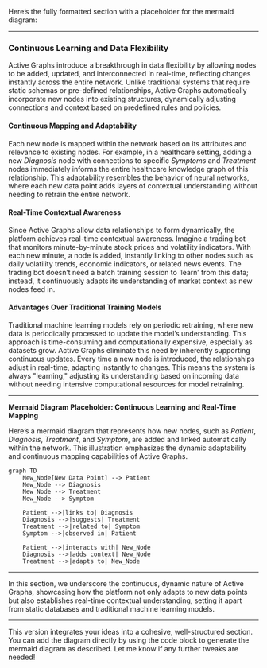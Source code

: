 Here’s the fully formatted section with a placeholder for the mermaid diagram:

---

### Continuous Learning and Data Flexibility

Active Graphs introduce a breakthrough in data flexibility by allowing nodes to be added, updated, and interconnected in real-time, reflecting changes instantly across the entire network. Unlike traditional systems that require static schemas or pre-defined relationships, Active Graphs automatically incorporate new nodes into existing structures, dynamically adjusting connections and context based on predefined rules and policies.

#### Continuous Mapping and Adaptability

Each new node is mapped within the network based on its attributes and relevance to existing nodes. For example, in a healthcare setting, adding a new *Diagnosis* node with connections to specific *Symptoms* and *Treatment* nodes immediately informs the entire healthcare knowledge graph of this relationship. This adaptability resembles the behavior of neural networks, where each new data point adds layers of contextual understanding without needing to retrain the entire network.

#### Real-Time Contextual Awareness

Since Active Graphs allow data relationships to form dynamically, the platform achieves real-time contextual awareness. Imagine a trading bot that monitors minute-by-minute stock prices and volatility indicators. With each new minute, a node is added, instantly linking to other nodes such as daily volatility trends, economic indicators, or related news events. The trading bot doesn’t need a batch training session to ‘learn’ from this data; instead, it continuously adapts its understanding of market context as new nodes feed in.

#### Advantages Over Traditional Training Models

Traditional machine learning models rely on periodic retraining, where new data is periodically processed to update the model’s understanding. This approach is time-consuming and computationally expensive, especially as datasets grow. Active Graphs eliminate this need by inherently supporting continuous updates. Every time a new node is introduced, the relationships adjust in real-time, adapting instantly to changes. This means the system is always "learning," adjusting its understanding based on incoming data without needing intensive computational resources for model retraining.

---

**Mermaid Diagram Placeholder: Continuous Learning and Real-Time Mapping**

Here’s a mermaid diagram that represents how new nodes, such as *Patient*, *Diagnosis*, *Treatment*, and *Symptom*, are added and linked automatically within the network. This illustration emphasizes the dynamic adaptability and continuous mapping capabilities of Active Graphs.

```mermaid
graph TD
    New_Node[New Data Point] --> Patient
    New_Node --> Diagnosis
    New_Node --> Treatment
    New_Node --> Symptom
    
    Patient -->|links to| Diagnosis
    Diagnosis -->|suggests| Treatment
    Treatment -->|related to| Symptom
    Symptom -->|observed in| Patient
    
    Patient -->|interacts with| New_Node
    Diagnosis -->|adds context| New_Node
    Treatment -->|adapts to| New_Node
```

---

In this section, we underscore the continuous, dynamic nature of Active Graphs, showcasing how the platform not only adapts to new data points but also establishes real-time contextual understanding, setting it apart from static databases and traditional machine learning models.

---

This version integrates your ideas into a cohesive, well-structured section. You can add the diagram directly by using the code block to generate the mermaid diagram as described. Let me know if any further tweaks are needed!
